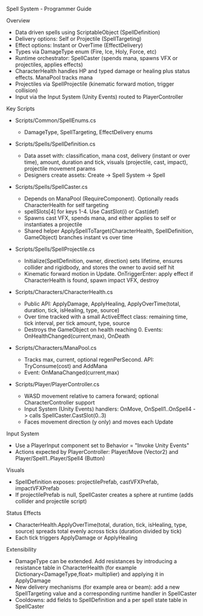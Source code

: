 Spell System - Programmer Guide

Overview
- Data driven spells using ScriptableObject (SpellDefinition)
- Delivery options: Self or Projectile (SpellTargeting)
- Effect options: Instant or OverTime (EffectDelivery)
- Types via DamageType enum (Fire, Ice, Holy, Force, etc)
- Runtime orchestrator: SpellCaster (spends mana, spawns VFX or projectiles, applies effects)
- CharacterHealth handles HP and typed damage or healing plus status effects. ManaPool tracks mana
- Projectiles via SpellProjectile (kinematic forward motion, trigger collision)
- Input via the Input System (Unity Events) routed to PlayerController

Key Scripts
- Scripts/Common/SpellEnums.cs
  - DamageType, SpellTargeting, EffectDelivery enums

- Scripts/Spells/SpellDefinition.cs
  - Data asset with: classification, mana cost, delivery (instant or over time), amount, duration and tick, visuals (projectile, cast, impact), projectile movement params
  - Designers create assets: Create -> Spell System -> Spell

- Scripts/Spells/SpellCaster.cs
  - Depends on ManaPool (RequireComponent). Optionally reads CharacterHealth for self targeting
  - spellSlots[4] for keys 1-4. Use CastSlot(i) or Cast(def)
  - Spawns cast VFX, spends mana, and either applies to self or instantiates a projectile
  - Shared helper ApplySpellToTarget(CharacterHealth, SpellDefinition, GameObject) branches instant vs over time

- Scripts/Spells/SpellProjectile.cs
  - Initialize(SpellDefinition, owner, direction) sets lifetime, ensures collider and rigidbody, and stores the owner to avoid self hit
  - Kinematic forward motion in Update. OnTriggerEnter: apply effect if CharacterHealth is found, spawn impact VFX, destroy

- Scripts/Characters/CharacterHealth.cs
  - Public API: ApplyDamage, ApplyHealing, ApplyOverTime(total, duration, tick, isHealing, type, source)
  - Over time tracked with a small ActiveEffect class: remaining time, tick interval, per tick amount, type, source
  - Destroys the GameObject on health reaching 0. Events: OnHealthChanged(current,max), OnDeath

- Scripts/Characters/ManaPool.cs
  - Tracks max, current, optional regenPerSecond. API: TryConsume(cost) and AddMana
  - Event: OnManaChanged(current,max)

- Scripts/Player/PlayerController.cs
  - WASD movement relative to camera forward; optional CharacterController support
  - Input System (Unity Events) handlers: OnMove, OnSpell1..OnSpell4 -> calls SpellCaster.CastSlot(0..3)
  - Faces movement direction (y only) and moves each Update

Input System
- Use a PlayerInput component set to Behavior = "Invoke Unity Events"
- Actions expected by PlayerController: Player/Move (Vector2) and Player/Spell1..Player/Spell4 (Button)

Visuals
- SpellDefinition exposes: projectilePrefab, castVFXPrefab, impactVFXPrefab
- If projectilePrefab is null, SpellCaster creates a sphere at runtime (adds collider and projectile script)

Status Effects
- CharacterHealth.ApplyOverTime(total, duration, tick, isHealing, type, source) spreads total evenly across ticks (duration divided by tick)
- Each tick triggers ApplyDamage or ApplyHealing

Extensibility
- DamageType can be extended. Add resistances by introducing a resistance table in CharacterHealth (for example Dictionary<DamageType,float> multiplier) and applying it in ApplyDamage
- New delivery mechanisms (for example area or beam): add a new SpellTargeting value and a corresponding runtime handler in SpellCaster
- Cooldowns: add fields to SpellDefinition and a per spell state table in SpellCaster
